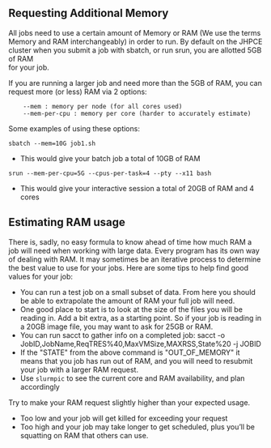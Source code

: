 ## Requesting Additional Memory
All jobs need to use a certain amount of Memory or RAM (We use the terms Memory and RAM interchangeably) in order
to run.
By default on the JHPCE cluster when you submit a job with sbatch, or run srun, you are allotted 5GB of RAM   
for your job. 

If you are running a larger job and need more than the 5GB of RAM, you can request more (or less) RAM 
via 2 options:
```console
    --mem : memory per node (for all cores used)
    --mem-per-cpu : memory per core (harder to accurately estimate)
```
Some examples of using these options:
```console
sbatch --mem=10G job1.sh
```
- This would give your batch job a total of 10GB of RAM
```console
srun --mem-per-cpu=5G --cpus-per-task=4 --pty --x11 bash
```
- This would give your interactive session a total of 20GB of RAM and 4 cores

## Estimating RAM usage
There is, sadly, no easy formula to know ahead of time how much RAM a job will need when working
with large data. Every program has its own way of dealing with RAM. It may sometimes be an iterative process
to determine the best value to use for your jobs.  Here are some tips to help find good values for your job:
- You can run a test job on a small subset of data.  From here you should be able to extrapolate the amount
of RAM your full job will need.
- One good place to start is to look at the size of the files you will be
reading in. Add a bit extra, as a starting point.  So if your job is reading in a 20GB image file, you
may want to ask for 25GB or RAM.
- You can run sacct to gather info on a completed job:
sacct -o JobID,JobName,ReqTRES%40,MaxVMSize,MAXRSS,State%20 -j JOBID
- If the "STATE" from the above command is "OUT_OF_MEMORY" it means that you job has run out of RAM, and
you will need to resubmit your job with a larger RAM request.
- Use ```slurmpic``` to see the current core and RAM availability,
and plan accordingly

Try to make your RAM request slightly higher than your expected usage.
   - Too low and your job will get killed for exceeding your request
   - Too high and your job may take longer to get scheduled, plus you’ll be squatting on RAM that others can use.
